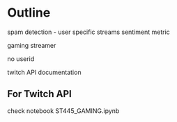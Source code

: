 # Outline

spam detection - user
specific streams
sentiment metric

gaming streamer

no userid 

twitch API documentation

## For Twitch API 
check notebook ST445_GAMING.ipynb
